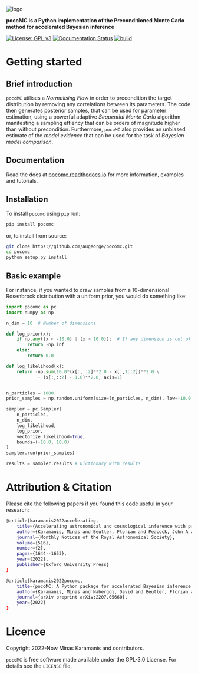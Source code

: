 ![logo](logo.png)

**pocoMC is a Python implementation of the Preconditioned Monte Carlo method for accelerated Bayesian inference**

[![License: GPL v3](https://img.shields.io/badge/License-GPLv3-blue.svg)](https://github.com/minaskar/pocomc/blob/master/LICENSE)
[![Documentation Status](https://readthedocs.org/projects/pocomc/badge/?version=latest)](https://pocomc.readthedocs.io/en/latest/?badge=latest)
[![build](https://github.com/minaskar/pocomc/actions/workflows/setup_and_run_tests.yml/badge.svg)](https://github.com/minaskar/pocomc/actions/workflows/setup_and_run_tests.yml)


# Getting started

## Brief introduction

``pocoMC`` utilises a *Normalising Flow* in order to precondition the target distribution by removing any correlations between its parameters. The code then generates posterior samples, that can be used for parameter estimation, using a powerful adaptive *Sequential Monte Carlo* algorithm manifesting a sampling effiency that can be orders of magnitude higher than without precondition. Furthermore, ``pocoMC`` also provides an unbiased estimate of the *model evidence* that can be used for the task of *Bayesian model comparison*.

## Documentation

Read the docs at [pocomc.readthedocs.io](https://pocomc.readthedocs.io) for more information, examples and tutorials.

## Installation

To install ``pocomc`` using ``pip`` run:

```bash
pip install pocomc
```

or, to install from source:

```bash
git clone https://github.com/augeorge/pocomc.git
cd pocomc
python setup.py install
```

## Basic example

For instance, if you wanted to draw samples from a 10-dimensional Rosenbrock distribution with a uniform prior, you would do something like:

```python
import pocomc as pc
import numpy as np

n_dim = 10  # Number of dimensions

def log_prior(x):
    if np.any((x < -10.0) | (x > 10.0)):  # If any dimension is out of bounds, the log prior is -infinity
        return -np.inf 
    else:
        return 0.0

def log_likelihood(x):
    return -np.sum(10.0*(x[:,::2]**2.0 - x[:,1::2])**2.0 \
            + (x[:,::2] - 1.0)**2.0, axis=1)


n_particles = 1000
prior_samples = np.random.uniform(size=(n_particles, n_dim), low=-10.0, high=10.0)

sampler = pc.Sampler(
    n_particles,
    n_dim,
    log_likelihood,
    log_prior,
    vectorize_likelihood=True,
    bounds=(-10.0, 10.0)
)
sampler.run(prior_samples)

results = sampler.results # Dictionary with results
```


# Attribution & Citation

Please cite the following papers if you found this code useful in your research:

```bash
@article{karamanis2022accelerating,
    title={Accelerating astronomical and cosmological inference with preconditioned Monte Carlo},
    author={Karamanis, Minas and Beutler, Florian and Peacock, John A and Nabergoj, David and Seljak, Uro{\v{s}}},
    journal={Monthly Notices of the Royal Astronomical Society},
    volume={516},
    number={2},
    pages={1644--1653},
    year={2022},
    publisher={Oxford University Press}
}

@article{karamanis2022pocomc,
    title={pocoMC: A Python package for accelerated Bayesian inference in astronomy and cosmology},
    author={Karamanis, Minas and Nabergoj, David and Beutler, Florian and Peacock, John A and Seljak, Uros},
    journal={arXiv preprint arXiv:2207.05660},
    year={2022}
}
```

# Licence

Copyright 2022-Now Minas Karamanis and contributors.

``pocoMC`` is free software made available under the GPL-3.0 License. For details see the `LICENSE` file.
